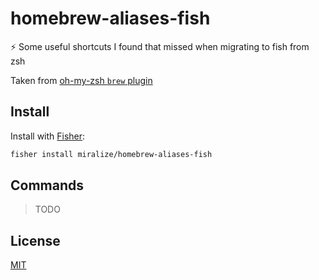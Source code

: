 # homebrew-aliases-fish

⚡️ Some useful shortcuts I found that missed when migrating to fish from zsh

Taken from [oh-my-zsh `brew` plugin](https://github.com/ohmyzsh/ohmyzsh/blob/master/plugins/brew/brew.plugin.zsh)

## Install

Install with [Fisher](https://github.com/jorgebucaran/fisher):

```sh
fisher install miralize/homebrew-aliases-fish
```

## Commands

> TODO

## License

[MIT](https://github.com/miralize/homebrew-aliases-fish/blob/main/LICENSE)
